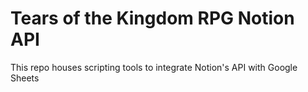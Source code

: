 # Tears of the Kingdom RPG Notion API
This repo houses scripting tools to integrate Notion's API with Google Sheets
